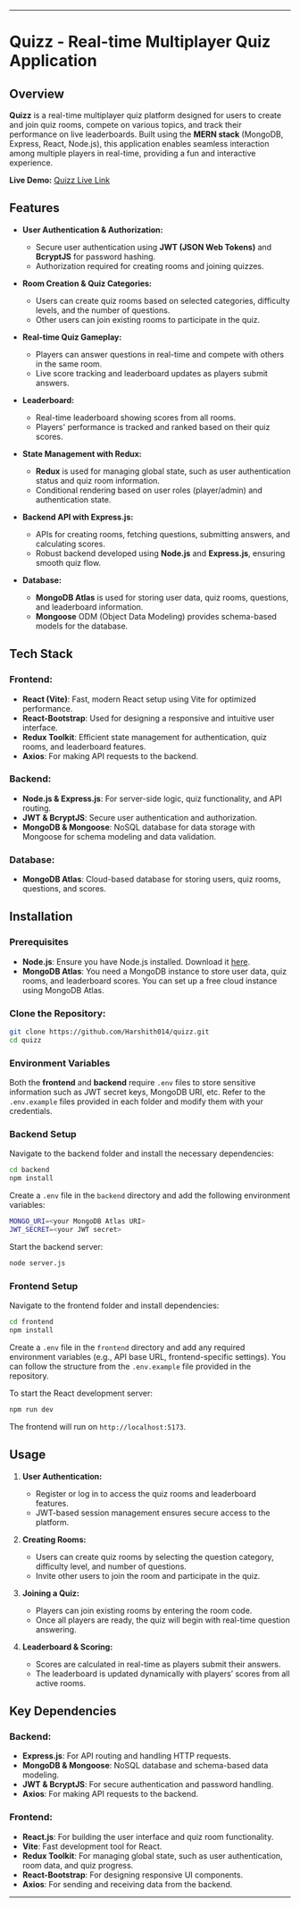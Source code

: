 
---

# Quizz - Real-time Multiplayer Quiz Application

## Overview

**Quizz** is a real-time multiplayer quiz platform designed for users to create and join quiz rooms, compete on various topics, and track their performance on live leaderboards. Built using the **MERN stack** (MongoDB, Express, React, Node.js), this application enables seamless interaction among multiple players in real-time, providing a fun and interactive experience.

**Live Demo:** [Quizz Live Link](https://quizz-ten-eta.vercel.app/login)

## Features

- **User Authentication & Authorization:**
  - Secure user authentication using **JWT (JSON Web Tokens)** and **BcryptJS** for password hashing.
  - Authorization required for creating rooms and joining quizzes.

- **Room Creation & Quiz Categories:**
  - Users can create quiz rooms based on selected categories, difficulty levels, and the number of questions.
  - Other users can join existing rooms to participate in the quiz.

- **Real-time Quiz Gameplay:**
  - Players can answer questions in real-time and compete with others in the same room.
  - Live score tracking and leaderboard updates as players submit answers.

- **Leaderboard:**
  - Real-time leaderboard showing scores from all rooms.
  - Players' performance is tracked and ranked based on their quiz scores.

- **State Management with Redux:**
  - **Redux** is used for managing global state, such as user authentication status and quiz room information.
  - Conditional rendering based on user roles (player/admin) and authentication state.

- **Backend API with Express.js:**
  - APIs for creating rooms, fetching questions, submitting answers, and calculating scores.
  - Robust backend developed using **Node.js** and **Express.js**, ensuring smooth quiz flow.

- **Database:**
  - **MongoDB Atlas** is used for storing user data, quiz rooms, questions, and leaderboard information.
  - **Mongoose** ODM (Object Data Modeling) provides schema-based models for the database.

## Tech Stack

### Frontend:
- **React (Vite)**: Fast, modern React setup using Vite for optimized performance.
- **React-Bootstrap**: Used for designing a responsive and intuitive user interface.
- **Redux Toolkit**: Efficient state management for authentication, quiz rooms, and leaderboard features.
- **Axios**: For making API requests to the backend.

### Backend:
- **Node.js & Express.js**: For server-side logic, quiz functionality, and API routing.
- **JWT & BcryptJS**: Secure user authentication and authorization.
- **MongoDB & Mongoose**: NoSQL database for data storage with Mongoose for schema modeling and data validation.

### Database:
- **MongoDB Atlas**: Cloud-based database for storing users, quiz rooms, questions, and scores.

## Installation

### Prerequisites
- **Node.js**: Ensure you have Node.js installed. Download it [here](https://nodejs.org/).
- **MongoDB Atlas**: You need a MongoDB instance to store user data, quiz rooms, and leaderboard scores. You can set up a free cloud instance using MongoDB Atlas.

### Clone the Repository:

```bash
git clone https://github.com/Harshith014/quizz.git
cd quizz
```

### Environment Variables

Both the **frontend** and **backend** require `.env` files to store sensitive information such as JWT secret keys, MongoDB URI, etc. Refer to the `.env.example` files provided in each folder and modify them with your credentials.

### Backend Setup

Navigate to the backend folder and install the necessary dependencies:

```bash
cd backend
npm install
```

Create a `.env` file in the `backend` directory and add the following environment variables:

```bash
MONGO_URI=<your MongoDB Atlas URI>
JWT_SECRET=<your JWT secret>
```

Start the backend server:

```bash
node server.js
```

### Frontend Setup

Navigate to the frontend folder and install dependencies:

```bash
cd frontend
npm install
```

Create a `.env` file in the `frontend` directory and add any required environment variables (e.g., API base URL, frontend-specific settings). You can follow the structure from the `.env.example` file provided in the repository.

To start the React development server:

```bash
npm run dev
```

The frontend will run on `http://localhost:5173`.

## Usage

1. **User Authentication:**
   - Register or log in to access the quiz rooms and leaderboard features.
   - JWT-based session management ensures secure access to the platform.

2. **Creating Rooms:**
   - Users can create quiz rooms by selecting the question category, difficulty level, and number of questions.
   - Invite other users to join the room and participate in the quiz.

3. **Joining a Quiz:**
   - Players can join existing rooms by entering the room code.
   - Once all players are ready, the quiz will begin with real-time question answering.

4. **Leaderboard & Scoring:**
   - Scores are calculated in real-time as players submit their answers.
   - The leaderboard is updated dynamically with players’ scores from all active rooms.



## Key Dependencies

### Backend:
- **Express.js**: For API routing and handling HTTP requests.
- **MongoDB & Mongoose**: NoSQL database and schema-based data modeling.
- **JWT & BcryptJS**: For secure authentication and password handling.
- **Axios**: For making API requests to the backend.
  
### Frontend:
- **React.js**: For building the user interface and quiz room functionality.
- **Vite**: Fast development tool for React.
- **Redux Toolkit**: For managing global state, such as user authentication, room data, and quiz progress.
- **React-Bootstrap**: For designing responsive UI components.
- **Axios**: For sending and receiving data from the backend.



---

